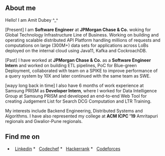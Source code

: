 ##  About me

Hello! I am Amit Dubey ^_^

[Present] I am **Software Engineer** at **JPMorgan Chase & Co.** woking for Global Technology Infrastructure Line of Business. Working on building and operating scalable distributed API Platform handling millions of requests and computations on large (300M+) data sets for applications across LoBs deployed on the internal cloud using Java11, Kafka and CockroachDB.

[Past] I have worked at **JPMorgan Chase & Co.** as a **Software Engineer Intern** and worked on building ETL pipelines, PoC for Blue-green Deployment, collaborated with team on a SPIKE to improve performance of a query system by 10X and later continued with the same team as SWE.

[wayy long back in time] I also have 6 months of work experience at Samsung PRISM as **Developer Intern**, where I worked for Data Intelligence Group at Samsung PRISM and developed an end-to-end Web Tool for creating Judgement List for Search DCG Computation and LTR Training.

My interests include Backend Engineering, Distributed Systems and Algorithms. I have also represented my college at **ACM ICPC '19** Amritapuri regionals and Gwalior-Pune regionals.

  
##  Find me on

* &nbsp; [Linkedin](https://www.linkedin.com/in/amitdu6ey/)  * &nbsp; [Codechef](https://www.codechef.com/users/amitdu6ey)  * &nbsp; [Hackerrank](https://www.hackerrank.com/amitdu6ey)  * &nbsp; [Codeforces](https://codeforces.com/profile/amitdu6ey)

